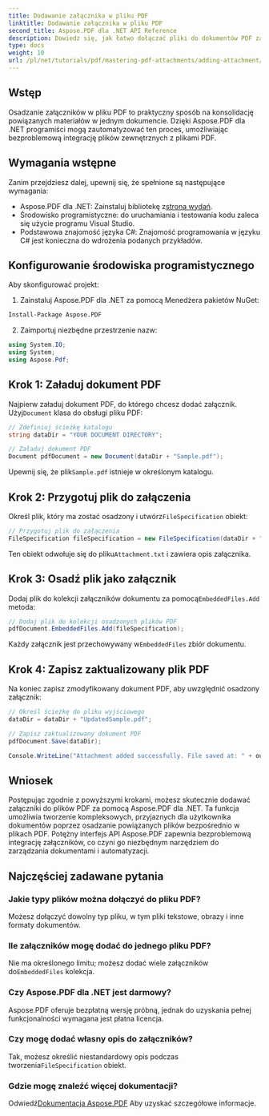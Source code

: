 ```yaml
---
title: Dodawanie załącznika w pliku PDF
linktitle: Dodawanie załącznika w pliku PDF
second_title: Aspose.PDF dla .NET API Reference
description: Dowiedz się, jak łatwo dołączać pliki do dokumentów PDF za pomocą Aspose.PDF dla .NET. Postępuj zgodnie z naszym przewodnikiem krok po kroku, aby ulepszyć funkcjonalność PDF za pomocą osadzonych plików.
type: docs
weight: 10
url: /pl/net/tutorials/pdf/mastering-pdf-attachments/adding-attachment/
---
```

## Wstęp  

Osadzanie załączników w pliku PDF to praktyczny sposób na konsolidację powiązanych materiałów w jednym dokumencie. Dzięki Aspose.PDF dla .NET programiści mogą zautomatyzować ten proces, umożliwiając bezproblemową integrację plików zewnętrznych z plikami PDF.  

## Wymagania wstępne  

Zanim przejdziesz dalej, upewnij się, że spełnione są następujące wymagania:  

-  Aspose.PDF dla .NET: Zainstaluj bibliotekę z[strona wydań](https://releases.aspose.com/pdf/net/).  
- Środowisko programistyczne: do uruchamiania i testowania kodu zaleca się użycie programu Visual Studio.  
- Podstawowa znajomość języka C#: Znajomość programowania w języku C# jest konieczna do wdrożenia podanych przykładów.  

## Konfigurowanie środowiska programistycznego  

Aby skonfigurować projekt:  

1. Zainstaluj Aspose.PDF dla .NET za pomocą Menedżera pakietów NuGet:  
```bash
Install-Package Aspose.PDF
```  
2. Zaimportuj niezbędne przestrzenie nazw:  

```csharp
using System.IO;
using System;
using Aspose.Pdf;
``` 

## Krok 1: Załaduj dokument PDF  

 Najpierw załaduj dokument PDF, do którego chcesz dodać załącznik. Użyj`Document` klasa do obsługi pliku PDF:  

```csharp
// Zdefiniuj ścieżkę katalogu
string dataDir = "YOUR DOCUMENT DIRECTORY";

// Załaduj dokument PDF
Document pdfDocument = new Document(dataDir + "Sample.pdf");
```  

 Upewnij się, że plik`Sample.pdf` istnieje w określonym katalogu.  

## Krok 2: Przygotuj plik do załączenia  

 Określ plik, który ma zostać osadzony i utwórz`FileSpecification` obiekt:  

```csharp
// Przygotuj plik do załączenia
FileSpecification fileSpecification = new FileSpecification(dataDir + "Attachment.txt", "Description of the attached file");
```  

 Ten obiekt odwołuje się do pliku`Attachment.txt` i zawiera opis załącznika.  

## Krok 3: Osadź plik jako załącznik  

 Dodaj plik do kolekcji załączników dokumentu za pomocą`EmbeddedFiles.Add` metoda:  

```csharp
// Dodaj plik do kolekcji osadzonych plików PDF
pdfDocument.EmbeddedFiles.Add(fileSpecification);
```  

 Każdy załącznik jest przechowywany w`EmbeddedFiles` zbiór dokumentu.  

## Krok 4: Zapisz zaktualizowany plik PDF  

Na koniec zapisz zmodyfikowany dokument PDF, aby uwzględnić osadzony załącznik:  

```csharp
// Określ ścieżkę do pliku wyjściowego
dataDir = dataDir + "UpdatedSample.pdf";

// Zapisz zaktualizowany dokument PDF
pdfDocument.Save(dataDir);

Console.WriteLine("Attachment added successfully. File saved at: " + outputFile);
```  

## Wniosek  

Postępując zgodnie z powyższymi krokami, możesz skutecznie dodawać załączniki do plików PDF za pomocą Aspose.PDF dla .NET. Ta funkcja umożliwia tworzenie kompleksowych, przyjaznych dla użytkownika dokumentów poprzez osadzanie powiązanych plików bezpośrednio w plikach PDF. Potężny interfejs API Aspose.PDF zapewnia bezproblemową integrację załączników, co czyni go niezbędnym narzędziem do zarządzania dokumentami i automatyzacji.  

## Najczęściej zadawane pytania  

### Jakie typy plików można dołączyć do pliku PDF?  
Możesz dołączyć dowolny typ pliku, w tym pliki tekstowe, obrazy i inne formaty dokumentów.  

### Ile załączników mogę dodać do jednego pliku PDF?  
 Nie ma określonego limitu; możesz dodać wiele załączników do`EmbeddedFiles` kolekcja.  

### Czy Aspose.PDF dla .NET jest darmowy?  
Aspose.PDF oferuje bezpłatną wersję próbną, jednak do uzyskania pełnej funkcjonalności wymagana jest płatna licencja.  

### Czy mogę dodać własny opis do załączników?  
 Tak, możesz określić niestandardowy opis podczas tworzenia`FileSpecification` obiekt.  

### Gdzie mogę znaleźć więcej dokumentacji?  
 Odwiedź[Dokumentacja Aspose.PDF](https://reference.aspose.com/pdf/net/) Aby uzyskać szczegółowe informacje.  